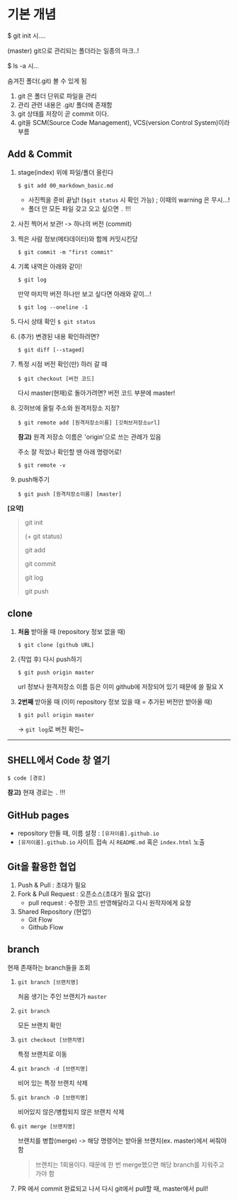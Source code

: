 # 기본 개념

$ git init 시....

(master) git으로 관리되는 폴더라는 일종의 마크..!

$ ls -a 시...

숨겨진 폴더(.git) 볼 수 있게 됨



1. git 은 폴더 단위로 파일을 관리
2. 관리 관련 내용은 .git/ 폴더에 존재함
3. git 상태를 저장이 곧 commit 이다.
4. git을 SCM(Source Code Management), VCS(version Control System)이라 부름





## Add & Commit

1. stage(index) 위에 파일/폴더 올린다

   ```shell
   $ git add 00_markdown_basic.md
   ```

   	* 사진찍을 준비 끝남! (`$git status` 시 확인 가능) ; 이때의 warning 은 무시...!
	* 폴더 안 모든 파일 갖고 오고 싶으면 `.` !!!
   

   
2. 사진 찍어서 보관! -> 하나의 버전 (commit)

   

3. 찍은 사람 정보(메타데이터)와 함께 커밋시킨당

   ```shell
   $ git commit -m "first commit"
   ```

4. 기록 내역은 아래와 같이!

   ```shell
   $ git log
   ```

   만약 마지막 버전 하나만 보고 싶다면 아래와 같이...!

   ```shell
   $ git log --oneline -1
   ```

5. 다시 상태 확인 `$ git status`

   

6. (추가) 변경된 내용 확인하려면?

   ```shell
   $ git diff [--staged]
   ```

   

7. 특정 시점 버전 확인(만) 하러 갈 때

   ```shell
   $ git checkout [버전 코드]
   ```

   다시 master(현재)로 돌아가려면? 버전 코드 부분에 master!

   

8. 깃허브에 올릴 주소와 원격저장소 지정?

   ```shell
   $ git remote add [원격저장소이름] [깃허브저장소url]
   ```

   **참고)** 원격 저장소 이름은 'origin'으로 쓰는 관례가 있음

   주소 잘 적었나 확인할 땐 아래 명령어로!

   ```shell
   $ git remote -v
   ```

   

9. push해주기

   ```shell
   $ git push [원격저장소이름] [master]
   ```



**[요약]**

> git init
>
> (+ git status)
>
> git add
>
> git commit
>
> git log
>
> git push



## clone

1. **처음** 받아올 때 (repository 정보 없을 때)

   ```shell
   $ git clone [github URL]
   ```

2. (작업 후) 다시 push하기

   ```shell
   $ git push origin master
   ```

   url 정보나 원격저장소 이름 등은 이미 github에 저장되어 있기 때문에 쓸 필요 X

3. **2번째** 받아올 때 (이미 repository 정보 있을 때 = 추가된 버전만 받아올 때)

   ```shell
   $ git pull origin master
   ```

   -> `git log`로 버전 확인~

<hr>



## SHELL에서 Code 창 열기

```shell
$ code [경로]
```

**참고)** 현재 경로는 `.` !!!



## GitHub pages

* repository 만들 때, 이름 설정 : `[유저이름].github.io`
* `[유저이름].github.io` 사이트 접속 시 `README.md` 혹은 `index.html` 노출



## Git을 활용한 협업

1. Push & Pull : 초대가 필요
2. Fork & Pull Request : 오픈소스(초대가 필요 없다)
   * pull request : 수정한 코드 반영해달라고 다시 원작자에게 요청
3. Shared Repository (현업!)
   * Git Flow
   * Github Flow



## branch

현재 존재하는 branch들을 조회

1. `git branch [브랜치명]` 

   처음 생기는 주인 브랜치가 `master`

2. `git branch`

   모든 브랜치 확인

3. `git checkout [브랜치명]`

   특정 브랜치로 이동

4. `git branch -d [브랜치명]`

   비어 있는 특정 브랜치 삭제

5. `git branch -D [브랜치명]`

   비어있지 않은/병합되지 않은 브랜치 삭제

6. `git merge [브랜치명]`

   브랜치를 병합(merge) -> 해당 명령어는 받아올 브랜치(ex. master)에서 써줘야 함

   > 브랜치는 1회용이다. 때문에 한 번 merge했으면 해당 branch를 지워주고 가야 함

7. PR 에서 commit 완료되고 나서 다시 git에서 pull할 때, master에서 pull!

